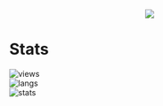 # 

<p align="center">
  <a href="https://github.com/vikkardev">
    <img src="https://discord.c99.nl/widget/theme-1/905401850382143498.png"/>
     </a>
</p>

# Stats
![views](https://komarev.com/ghpvc/?username=vikkardev&color=lightgrey) <br>
![langs](https://github-readme-stats.vercel.app/api/top-langs/?username=vikkardev&layout=compact&theme=dark) </br>
![stats](https://github-readme-stats.vercel.app/api?username=vikkardev&show_icons=true&theme=dark)

